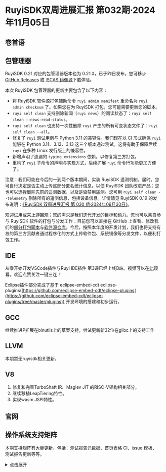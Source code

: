 # RuyiSDK双周进展汇报  第032期·2024年11月05日

## 卷首语

## 包管理器

RuyiSDK 0.21 对应的包管理器版本也为 0.21.0，已于昨日发布。您可移步
[GitHub Releases][ruyi-0.21.0-gh] 或 [ISCAS 镜像源][ruyi-0.21.0-iscas]下载体验。

[ruyi-0.21.0-gh]: https://github.com/ruyisdk/ruyi/releases/tag/0.21.0
[ruyi-0.21.0-iscas]: https://mirror.iscas.ac.cn/ruyisdk/ruyi/releases/0.21.0/

本次 RuyiSDK 包管理器的更新主要包含了以下内容：

* 将 RuyiSDK 软件源打包辅助命令 `ruyi admin manifest` 重命名为 `ruyi admin checksum` 了。如果您在为
  RuyiSDK 打包，您可能需要更新您的脚本。
* `ruyi self clean` 支持删除新闻（`ruyi news`）的阅读状态了：`ruyi self clean --news-read-status`。
* `ruyi self clean` 也支持一次性删除 `ruyi` 产生的所有可变状态文件了：`ruyi self clean --all`。
* 修复了 `ruyi` 测试用例与 Python 3.11 的兼容性。我们现在以 CI 形式确保 `ruyi`
  能够在 Python 3.11、3.12、3.13 这三个版本通过测试，这将有助于保障后续 `ruyi`
  在多种 Linux 发行版上的兼容性。
* 新增声明了遗漏的 `typing_extensions` 依赖，以修复第三方打包。
* 重构了 `ruyi` 子命令的声明与实现方式，后续扩展 `ruyi` 命令行功能更加方便了。

注意：我们可能在今后的一到两个版本期间，实装 RuyiSDK 遥测机制。届时，您可自行决定是否主动上传这部分匿名统计信息，以便
RuyiSDK 团队改进产品；您也可以选择删除先前的遥测数据，以及是否禁用遥测。您可用
`ruyi self clean --telemetry` 删除所有的遥测信息，包括设备信息。详情请见 RuyiSDK 0.19
的发布说明：[《RuyiSDK 双周进展汇报 第 030 期·2024年09月30日》][ruyisdk-biweekly-30]。

[ruyisdk-biweekly-30]: ./20240930-ruyisdk-biweekly-30.md

欢迎试用或来上游围观；您的需求是我们迭代开发的目标和动力。您也可以亲自参与
RuyiSDK 软件的打包与分发工作：目前您可以直接在 GitHub 上查看、修改我们的[部分打包脚本](https://github.com/ruyisdk/ruyici)与[软件源仓库](https://github.com/ruyisdk/packages-index)。今后，按照本年度的开发计划，我们也将支持有权的第三方贡献者通过程序化的方式上传软件包、系统镜像等分发文件，以便利打包工作。

## IDE
从零开始开发VSCode插件与Ruyi IDE插件 第3课已经上线B站。视频可以在[此](https://www.bilibili.com/video/BV1dxSXYzE6L/?share_source=copy_web&vd_source=ec7b3fbeca3203e5c990a2be1cbdeb2e)观看。欢迎点赞关注一键三连！

Eclipse插件部分完成了基于 eclipse-embed-cdt eclipse-plugins([https://github.com/eclipse-embed-cdt/eclipse-plugins](https://github.com/eclipse-embed-cdt/eclipse-plugins/tree/master/plugins)) 开发环境的搭建和初步运行。

## GCC
继续推进P扩展在binutils上的草案支持，尝试更新新32位在glibc上的支持工作

## LLVM
本期暂无ruyisdk相关更新。

## V8
1. 修复和完善TurboShaft IR、Maglev JIT 的RISC-V架构相关部分。
2. 继续移植LeapTiering特性。
3. 实现wasm JSPI特性。

## 官网

## 操作系统支持矩阵

本期支持矩阵有大量更新，包括：测试报告元数据、首页表格 CI、issue 模板、测试报告更新等等。

<details>
<summary> 点击展开 </summary>

- CI Table gen [PR #49](https://github.com/ruyisdk/support-matrix/pull/49)
- VisionFive2/Ubuntu Ubuntu 24.10 & Ubuntu 24.04.1 LTS [PR #50](https://github.com/ruyisdk/support-matrix/pull/50)
- VisionFive2/Openkylin Openkylin 2.0，VisionFive2/Alpine [PR #51](https://github.com/ruyisdk/support-matrix/pull/51)
- PIC64GX/Ubuntu Ubuntu 24.10 [PR #52](https://github.com/ruyisdk/support-matrix/pull/52)
- CI Push Error fix [PR #53](https://github.com/ruyisdk/support-matrix/pull/53)
- BPI-F3 Bianbu v2.0：[PR #54](https://github.com/ruyisdk/support-matrix/pull/54)
- NeZha-D1s/Ubuntu: update test report for Ubuntu 24.10 and Ubuntu 24.04.1 LTS [PR #55](https://github.com/ruyisdk/support-matrix/pull/55)
- Metadata: Refactor and add sys variant [PR #56](https://github.com/ruyisdk/support-matrix/pull/56)
- VisionFive/Alpine: add test report, VisionFive2/Alpine: fix typo [PR #57](https://github.com/ruyisdk/support-matrix/pull/57)
- Icicle/Ubuntu: update test report for Ubuntu 24.10 and Ubuntu 24.04.1 LTS：[PR #58](https://github.com/ruyisdk/support-matrix/pull/58)
- Mars/Ubuntu: update test report for Ubuntu 24.10 and Ubuntu 24.04.1 LTS：[PR #59](https://github.com/ruyisdk/support-matrix/pull/59)
- Unmatched/Ubuntu: update test report for Ubuntu 24.10 and Ubuntu 24.04.1 LTS：[PR #60](https://github.com/ruyisdk/support-matrix/pull/60)
- D1_LicheeRV/Ubuntu: update test report for Ubuntu 24.10 and Ubuntu 24.04.1 LTS：[PR #61](https://github.com/ruyisdk/support-matrix/pull/61)
- LPi4a: Update RevyOS to 20240720：[PR #62](https://github.com/ruyisdk/support-matrix/pull/62)
- LPi4a/openKylin: Update to 2.0：[PR #63](https://github.com/ruyisdk/support-matrix/pull/63)
- CI: Modify table to pages：[PR #64](https://github.com/ruyisdk/support-matrix/pull/64)
- README: Remove all svgs and use pages from ci：[PR #65](https://github.com/ruyisdk/support-matrix/pull/65)
- VisionFive2/Archlinux: update archlinux to cwt23：[PR #66](https://github.com/ruyisdk/support-matrix/pull/66)
- VisionFive2/DietPi: add test report：[PR #67](https://github.com/ruyisdk/support-matrix/pull/67)
- VisionFive2/openSUSE: update openSUSE test report：[PR #68](https://github.com/ruyisdk/support-matrix/pull/68)
- PIC64GX/Ubuntu: fix typo：[PR #69](https://github.com/ruyisdk/support-matrix/pull/69)
- duo: Add uniproton basic support：[PR #70](https://github.com/ruyisdk/support-matrix/pull/70)
- README: Add desc for tools：[PR #71](https://github.com/ruyisdk/support-matrix/pull/71)
- CI: Tables gen CI redesign：[PR #72](https://github.com/ruyisdk/support-matrix/pull/72)
- Template: Add new templates：[PR #74](https://github.com/ruyisdk/support-matrix/pull/74)
- CI: Add debug mode and pr target：[PR #76](https://github.com/ruyisdk/support-matrix/pull/76)
- Metadata: fix and tweaks：[PR #89](https://github.com/ruyisdk/support-matrix/pull/89)
- BPI-F3: Added Fedora test report：[PR #90](https://github.com/ruyisdk/support-matrix/pull/90)
- duo256m/openeuler: Add openEuler support for duo256：[PR #91](https://github.com/ruyisdk/support-matrix/pull/91)
- BPI-F3: Added OpenWrt test report：[PR #93](https://github.com/ruyisdk/support-matrix/pull/93)
- Metadata: sync metadata and test report：[PR #94](https://github.com/ruyisdk/support-matrix/pull/94)
- LPi4a/deepin: Update to 20240815 [PR #95](https://github.com/ruyisdk/support-matrix/pull/95)
- Metadata: Add multi-language support [PR #96](https://github.com/ruyisdk/support-matrix/pull/96)
- Duo/BuildRoot: Update to v1.1.3 [PR #98](https://github.com/ruyisdk/support-matrix/pull/98)
</details>
